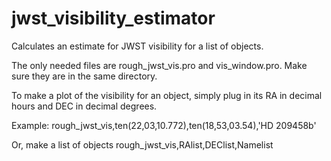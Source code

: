 # jwst_visibility_estimator
Calculates an estimate for JWST visibility for a list of objects.

The only needed files are rough_jwst_vis.pro and vis_window.pro. Make sure they are in the same directory.

To make a plot of the visibility for an object, simply plug in its RA in decimal hours and DEC in decimal degrees.

Example:
rough_jwst_vis,ten(22,03,10.772),ten(18,53,03.54),'HD 209458b'

Or, make a list of objects
rough_jwst_vis,RAlist,DEClist,Namelist
